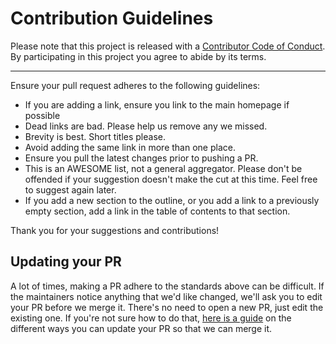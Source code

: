 # Contribution Guidelines

Please note that this project is released with a
[Contributor Code of Conduct](code-of-conduct.md). By participating in this
project you agree to abide by its terms.

---

Ensure your pull request adheres to the following guidelines:

-   If you are adding a link, ensure you link to the main homepage if possible
-   Dead links are bad. Please help us remove any we missed.
-   Brevity is best. Short titles please.
-   Avoid adding the same link in more than one place.
-   Ensure you pull the latest changes prior to pushing a PR.
-   This is an AWESOME list, not a general aggregator. Please don't be offended if your suggestion doesn't make the cut at this time. Feel free to suggest again later.
-   If you add a new section to the outline, or you add a link to a previously empty section, add a link in the table of contents to that section.

Thank you for your suggestions and contributions!

## Updating your PR

A lot of times, making a PR adhere to the standards above can be difficult.
If the maintainers notice anything that we'd like changed, we'll ask you to
edit your PR before we merge it. There's no need to open a new PR, just edit
the existing one. If you're not sure how to do that,
[here is a guide](https://github.com/RichardLitt/knowledge/blob/master/github/amending-a-commit-guide.md)
on the different ways you can update your PR so that we can merge it.
